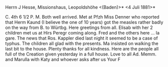 Herrn J Hesse, Missionshaus, Leopoldshöhe <(Baden)>*
 <4 Juli 1881>*

C. 4th 6 1/2 P. M. Both well arrived. Met at Pfzh Miss Denner who reported that Herm Kaund (I believe the one of 10 years) got the measles rather badly on the way from B. to Würtbg. Here greetings from all. Elisab with her 2 children met us at Hirs Peregr coming along. Fred and the others here … la gare. The news that Ros. Kappler died last night it seemed to be a case of typhus. The children all glad with the presents. Ma insisted on walking the last bit to the house. Plenty thanks for all kindness. Here are the people all full of the Creation given yesterday in a full house. Love to all Ad. Memm. and Marulla with Katy and whoever asks after us
 Your F

